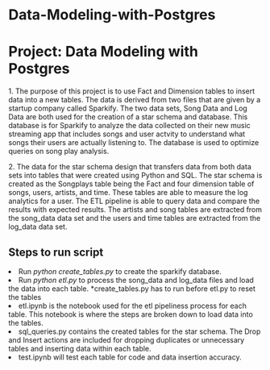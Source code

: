 # Data-Modeling-with-Postgres
<H1>Project: Data Modeling with Postgres</H1>

<p> 1. The purpose of this project is to use Fact and Dimension tables to insert data into a new tables. The data is derived from two files that are given by a startup company called Sparkify. The two data sets, Song Data and Log Data are both used for the creation of a star schema and database.  This database is for Sparkify to analyze the data collected on their new music streaming app that includes songs and user actvity to understand what songs their users are actually listening to. The database is used to optimize queries on song play analysis. </p>
<p>  2. The data for the star schema design that transfers data from both data sets into tables that were created using Python and SQL. The star schema is created as the Songplays table being the Fact and four dimension table of songs, users, artists, and time. These tables are able to measure the log analytics for a user. The ETL pipeline is able to query data and compare the results with expected results. The artists and song tables are extracted from the song_data data set and the users and time tables are extracted from the log_data data set.
</p>

<H2> Steps to run script </H2>
<p> <li>Run <i>python create_tables.py</i> to create the sparkify database.</li>
    <li>Run <i>python etl.py</i> to process the song_data and log_data files and load the data into each table.
    *create_tables.py has to run before etl.py to reset the tables</li>
    <li>etl.ipynb is the notebook used for the etl pipeliness process for each table. This notebook is where the steps are broken down to load data into the tables.</li> 
    <li>sql_queries.py contains the created tables for the star schema. The Drop and Insert actions are included for dropping duplicates or unnecessary tables and inserting data within each table.</li>
    <li> test.ipynb will test each table for code and data insertion accuracy.</li>
